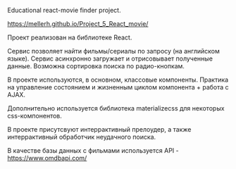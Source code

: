 Educational react-movie finder project.

https://mellerh.github.io/Project_5_React_movie/

Проект реализован на библиотеке React.

Сервис позволяет найти фильмы/сериалы по запросу (на английском языке). Сервис асинхронно загружает и отрисовывает полученные данные.
Возможна сортировка поиска по радио-кнопкам.
 
В проекте используются, в основном, классовые компоненты. Практика на управление состоянием и жизненным циклом компонента + работа с AJAX.

Дополнительно используется библиотека materializecss для некоторых css-компонентов.

В проекте присутсвуют интеррактивный прелоудер, а также интеррактивный обработчик неудачного поиска.

В качестве базы данных с фильмами используется API - https://www.omdbapi.com/
